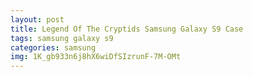 ```yaml
---
layout: post
title: Legend Of The Cryptids Samsung Galaxy S9 Case
tags: samsung galaxy s9
categories: samsung
img: 1K_gb933n6j8hX6wiDfSIzrunF-7M-OMt
---
```

